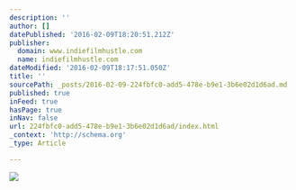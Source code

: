 ```yaml
---
description: ''
author: []
datePublished: '2016-02-09T18:20:51.212Z'
publisher:
  domain: www.indiefilmhustle.com
  name: indiefilmhustle.com
dateModified: '2016-02-09T18:17:51.050Z'
title: ''
sourcePath: _posts/2016-02-09-224fbfc0-add5-478e-b9e1-3b6e02d1d6ad.md
published: true
inFeed: true
hasPage: true
inNav: false
url: 224fbfc0-add5-478e-b9e1-3b6e02d1d6ad/index.html
_context: 'http://schema.org'
_type: Article

---
```

![](https://i0.wp.com/www.indiefilmhustle.com/wp-content/uploads/2016/02/BELIEVE-IN-YOU.jpg?w=808)